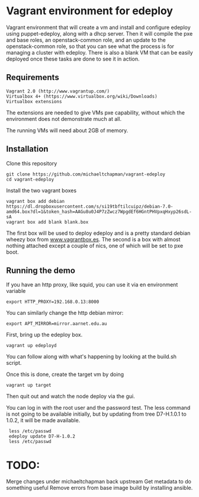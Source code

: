 Vagrant environment for edeploy
===============================

Vagrant environment that will create a vm and install and configure edeploy using puppet-edeploy, along with a dhcp server. Then it will compile the pxe and base roles, an openstack-common role, and an update to the openstack-common role, so that you can see what the process is for managing a cluster with edeploy. There is also a blank VM that can be easily deployed once these tasks are done to see it in action.

## Requirements

    Vagrant 2.0 (http://www.vagrantup.com/)
    Virtualbox 4+ (https://www.virtualbox.org/wiki/Downloads)
    Virtualbox extensions

The extensions are needed to give VMs pxe capability, without which the environment does not demonstrate much at all.

The running VMs will need about 2GB of memory.

## Installation

Clone this repository

    git clone https://github.com/michaeltchapman/vagrant-edeploy
    cd vagrant-edeploy

Install the two vagrant boxes

    vagrant box add debian https://dl.dropboxusercontent.com/s/si19tbftilcuipz/debian-7.0-amd64.box?dl=1&token_hash=AAGu8u0J4P7zZwcz7WpgdEf6HGntPHVpxqHxyp26sdL-sA
    vagrant box add blank blank.box

The first box will be used to deploy edeploy and is a pretty standard debian wheezy box from www.vagrantbox.es. The second is a box with almost nothing attached except a couple of nics, one of which will be set to pxe boot.

## Running the demo

If you have an http proxy, like squid, you can use it via en environment variable

    export HTTP_PROXY=192.168.0.13:8000

You can similarly change the http debian mirror:

    export APT_MIRROR=mirror.aarnet.edu.au

First, bring up the edeploy box.

    vagrant up edeployd

You can follow along with what's happening by looking at the build.sh script.

Once this is done, create the target vm by doing

    vagrant up target

Then quit out and watch the node deploy via the gui.

You can log in with the root user and the password test. The less command is not going to be available initially, but by updating from tree D7-H.1.0.1 to 1.0.2, it will be made available.

     less /etc/passwd
     edeploy update D7-H-1.0.2
     less /etc/passwd

# TODO:

Merge changes under michaeltchapman back upstream
Get metadata to do something useful
Remove errors from base image build by installing ansible.
